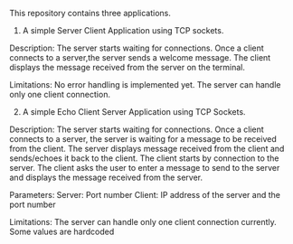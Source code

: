 This repository contains three applications.

1. A simple Server Client Application using TCP sockets.

Description:
  The server starts waiting for connections. Once a client connects to a server,the server sends a welcome message.
  The client displays the message received from the server on the terminal.
 
Limitations:
  No error handling is implemented yet.
  The server can handle only one client connection.
  
2. A simple Echo Client Server Application using TCP Sockets.

Description:
  The server starts waiting for connections. Once a client connects to a server, the server is waiting for a message 
  to be received from the client. The server displays message received from the client and sends/echoes it back to 
  the client. The client starts by connection to the server. The client asks the user to enter a message to send to 
  the server and displays the message received from the server.
  
Parameters:
  Server: Port number
  Client: IP address of the server and the port number

Limitations:
  The server can handle only one client connection currently.
  Some values are hardcoded
